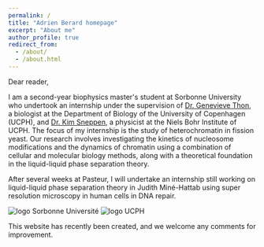 ```yaml
---
permalink: /
title: "Adrien Berard homepage"
excerpt: "About me"
author_profile: true
redirect_from: 
  - /about/
  - /about.html
---
```


Dear reader,

I am a second-year biophysics master's student at Sorbonne University who undertook an internship under the supervision of <a href="https://www1.bio.ku.dk/english/staff/?pure=en/persons/29648">Dr. Genevieve Thon</a>, a biologist at the Department of Biology of the University of Copenhagen (UCPH), and <a href="https://nbi.ku.dk/english/staff/?pure=en/persons/41236">Dr. Kim Sneppen</a>, a physicist at the Niels Bohr Institute of UCPH. The focus of my internship is the study of heterochromatin in fission yeast. Our research involves investigating the kinetics of nucleosome modifications and the dynamics of chromatin using a combination of cellular and molecular biology methods, along with a theoretical foundation in the liquid-liquid phase separation theory.

After several weeks at Pasteur, I will undertake an internship still working on liquid-liquid phase separation theory in Judith Miné-Hattab using super resolution microscopy in human cells in DNA repair.

<img src="https://adrien-berard.github.io/images/Sciences_SU.png" alt="logo Sorbonne Université">


<img src="https://adrien-berard.github.io/images/Ku-ucph-logo-svg.svg" alt="logo UCPH">


This website has recently been created, and we welcome any comments for improvement.